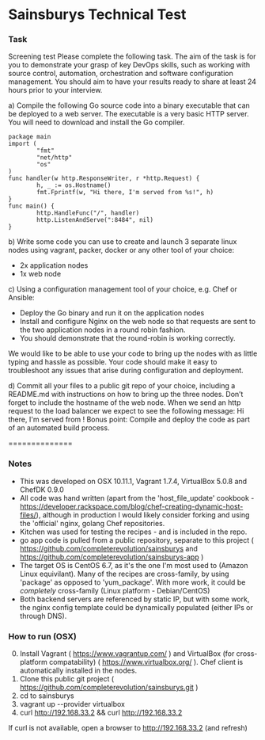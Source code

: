 # Sainsburys Technical Test

### Task

Screening test
Please complete the following task. The aim of the task is for you to demonstrate your grasp of key DevOps skills, such as working with source control, automation, orchestration and software configuration management. You should aim to have your results ready to share at least 24 hours prior to your interview. 

a) Compile the following Go source code into a binary executable that can be deployed to a web server. The executable is a very basic HTTP server. You will need to download and install the Go compiler. 
```
package main
import (
        "fmt"
        "net/http"
        "os"
)
func handler(w http.ResponseWriter, r *http.Request) {
        h, _ := os.Hostname()
        fmt.Fprintf(w, "Hi there, I'm served from %s!", h)
}
func main() {
        http.HandleFunc("/", handler)
        http.ListenAndServe(":8484", nil)
}
```
 
b) Write some code you can use to create and launch 3 separate linux nodes using vagrant, packer, docker or any other tool of your choice: 
- 2x application nodes 
- 1x web node 

c) Using a configuration management tool of your choice, e.g. Chef or Ansible: 
- Deploy the Go binary and run it on the application nodes 
- Install and configure Nginx on the web node so that requests are sent to the two application nodes in a round robin fashion. 
- You should demonstrate that the round-robin is working correctly. 
  
We would like to be able to use your code to bring up the nodes with as little typing and hassle as possible. Your code should make it easy to troubleshoot any issues that arise during configuration and deployment. 

d) Commit all your files to a public git repo of your choice, including a README.md with instructions on how to bring up the three nodes. Don’t forget to include the hostname of the web node. 
When we send an http request to the load balancer we expect to see the following message: 
Hi there, I'm served from <web node IP address>!
Bonus point: 
Compile and deploy the code as part of an automated build process. 

==============

### Notes

* This was developed on OSX 10.11.1, Vagrant 1.7.4, VirtualBox 5.0.8 and ChefDK 0.9.0
* All code was hand written (apart from the 'host_file_update' cookbook - https://developer.rackspace.com/blog/chef-creating-dynamic-host-files/), although in production I would likely consider forking and using the 'official' nginx, golang Chef repositories.
* Kitchen was used for testing the recipes - and is included in the repo.
* go app code is pulled from a public repository, separate to this project ( https://github.com/completerevolution/sainsburys and https://github.com/completerevolution/sainsburys-app )
* The target OS is CentOS 6.7, as it's the one I'm most used to (Amazon Linux equivilant).  Many of the recipes are cross-family, by using 'package' as opposed to 'yum_package'.  With more work, it could be _completely_ cross-family (Linux platform - Debian/CentOS)
* Both backend servers are referenced by static IP, but with some work, the nginx config template could be dynamically populated (either IPs or through DNS).


### How to run (OSX)
0.  Install Vagrant ( https://www.vagrantup.com/ ) and VirtualBox (for cross-platform compatability) ( https://www.virtualbox.org/ ).   Chef client is automatically installed in the nodes.
1.  Clone this public git project ( https://github.com/completerevolution/sainsburys.git )
2.  cd to sainsburys
3.  vagrant up --provider virtualbox
4.  curl http://192.168.33.2 && curl http://192.168.33.2

If curl is not available, open a browser to http://192.168.33.2 (and refresh)
